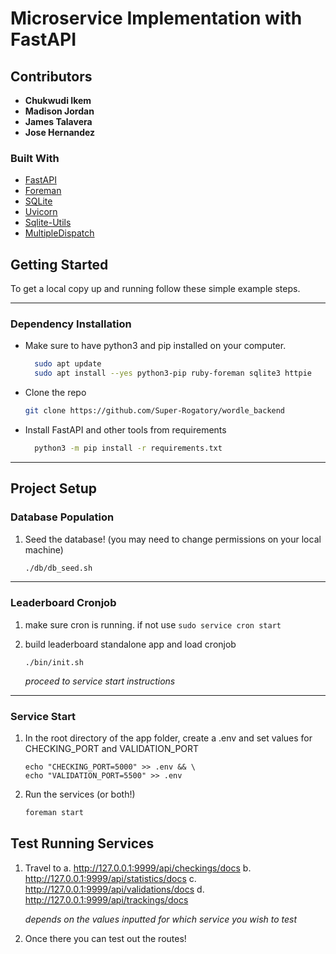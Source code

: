 # Microservice Implementation with FastAPI

<!-- ABOUT THE PROJECT -->

## Contributors

- **Chukwudi Ikem**
- **Madison Jordan**
- **James Talavera**
- **Jose Hernandez**

### Built With

- [FastAPI](https://fastapi.tiangolo.com/)
- [Foreman](https://pypi.org/project/foreman/)
- [SQLite](https://www.sqlite.org/index.html)
- [Uvicorn](https://www.uvicorn.org/)
- [Sqlite-Utils](https://pypi.org/project/sqlite-utils/)
- [MultipleDispatch](https://pypi.org/project/multipledispatch/)

<!-- GETTING STARTED -->

## Getting Started

To get a local copy up and running follow these simple example steps.

---

### Dependency Installation

- Make sure to have python3 and pip installed on your computer.

  ```sh
    sudo apt update
    sudo apt install --yes python3-pip ruby-foreman sqlite3 httpie
  ```

- Clone the repo

  ```sh
  git clone https://github.com/Super-Rogatory/wordle_backend
  ```

- Install FastAPI and other tools from requirements
  ```sh
    python3 -m pip install -r requirements.txt
  ```

---

## Project Setup

### Database Population

1. Seed the database! (you may need to change permissions on your local machine)
   ```sh
   ./db/db_seed.sh
   ```

---

### Leaderboard Cronjob

1. make sure cron is running. if not use `sudo service cron start`

2. build leaderboard standalone app and load cronjob

   ```
   ./bin/init.sh
   ```

   _proceed to service start instructions_

---

### Service Start

1. In the root directory of the app folder, create a .env and set values for CHECKING_PORT and VALIDATION_PORT

   ```
   echo "CHECKING_PORT=5000" >> .env && \
   echo "VALIDATION_PORT=5500" >> .env
   ```

2. Run the services (or both!)
   ```sh
   foreman start
   ```

## Test Running Services

1. Travel to
   a. http://127.0.0.1:9999/api/checkings/docs
   b. http://127.0.0.1:9999/api/statistics/docs
   c. http://127.0.0.1:9999/api/validations/docs
   d. http://127.0.0.1:9999/api/trackings/docs

   _depends on the values inputted for which service you wish to test_

2. Once there you can test out the routes!
